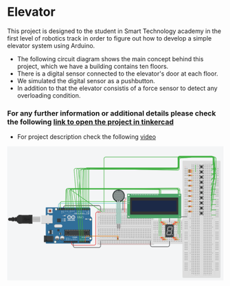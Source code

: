 # Elevator
This project is designed to the student in Smart Technology academy in the first level of robotics track in order to figure out how to develop a simple elevator system using Arduino.

- The following circuit diagram shows the main concept behind this project, which we have a building contains ten floors.
- There is a digital sensor connected to the elevator's door at each floor.
- We simulated the digital sensor as a pushbutton.
- In addition to that the elevator consistis of a force sensor to detect any overloading condition.

### For any further information or additional details please check the following [link to open the project in tinkercad](https://www.tinkercad.com/things/0IseryKst2j)


- For project description check the following [video](https://drive.google.com/file/d/10YE0ONmr3m2YCdTS6lJkAjl7YY8gy8h5/view)


 ![](https://github.com/MAzewail/Elevator/blob/main/Elevator.PNG)
